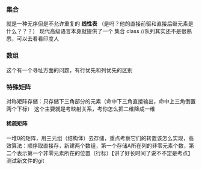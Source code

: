 ### 集合
就是一种无序但是不允许重复的 **线性表** （是吗？他的直接前驱和直接后继元素是什么？？？）
现代高级语言本身就提供了一个 集合 class 
//队列其实还不是很熟悉，可以去看看印度人
### 数组
这个有一个寻址方面的问题，有行优先和列优先的区别
### 特殊矩阵
对称矩阵存储：只存储下三角部分的元素（命中下三角直接输出，命中上三角倒置两个下标）
这个主要就是考映射关系，考你怎么把二维降成一维
#### 稀疏矩阵
一堆0的矩阵，用三元组（结构体）去存储，重点考察它们的转置该怎么实现，高效算法：顺序取直接存，新建两个数组，第一个存储A所在列的非零元素个数，第二个表示第一个非零元素所在的位置（行标）【讲了好长时间了说不不定是考点】测试新文件的git